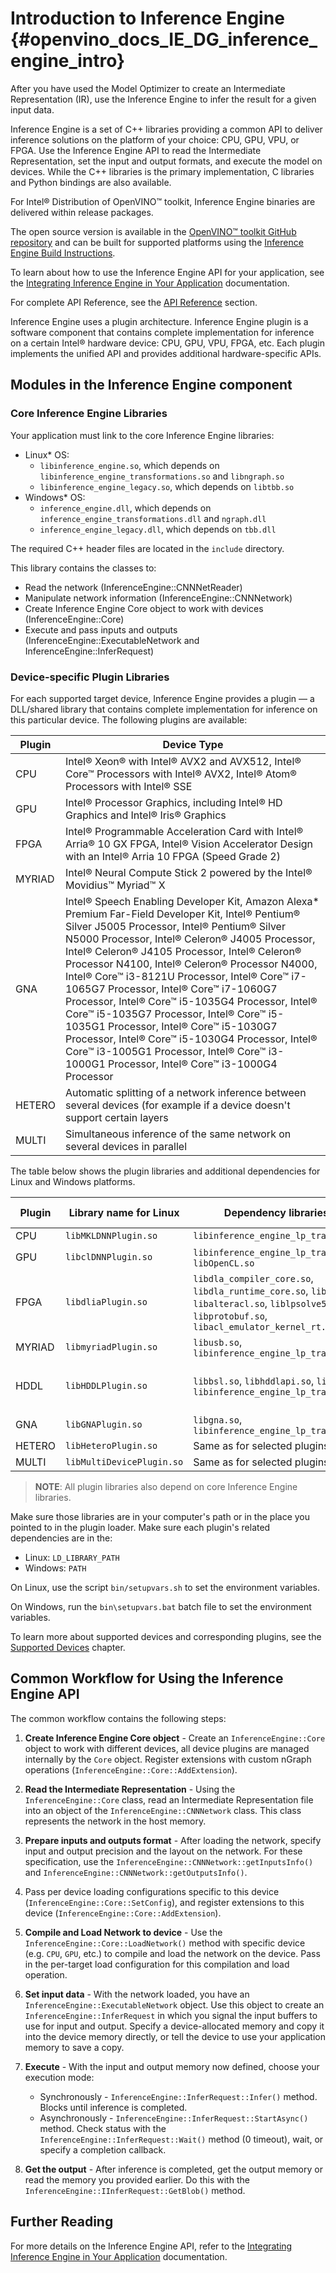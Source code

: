 Introduction to Inference Engine {#openvino_docs_IE_DG_inference_engine_intro}
================================

After you have used the Model Optimizer to create an Intermediate Representation (IR), use the Inference Engine to infer the result for a given input data.

Inference Engine is a set of C++ libraries providing a common API to deliver inference solutions on the platform of your choice: CPU, GPU, VPU, or FPGA. Use the Inference Engine API to read the Intermediate Representation, set the input and output formats, and execute the model on devices. While the C++ libraries is the primary implementation, C libraries and Python bindings are also available.

For Intel® Distribution of OpenVINO™ toolkit, Inference Engine binaries are delivered within release packages. 

The open source version is available in the [OpenVINO™ toolkit GitHub repository](https://github.com/openvinotoolkit/openvino) and can be built for supported platforms using the <a href="https://github.com/openvinotoolkit/openvino/blob/master/build-instruction.md">Inference Engine Build Instructions</a>.    

To learn about how to use the Inference Engine API for your application, see the [Integrating Inference Engine in Your Application](Integrate_with_customer_application_new_API.md) documentation.

For complete API Reference, see the [API Reference](usergroup29.html) section.

Inference Engine uses a plugin architecture. Inference Engine plugin is a software component that contains complete implementation for inference on a certain Intel&reg; hardware device: CPU, GPU, VPU, FPGA, etc. Each plugin implements the unified API and provides additional hardware-specific APIs.

Modules in the Inference Engine component
---------------------------------------

### Core Inference Engine Libraries ###

Your application must link to the core Inference Engine libraries:
* Linux* OS: 
    - `libinference_engine.so`, which depends on `libinference_engine_transformations.so` and `libngraph.so`
    - `libinference_engine_legacy.so`, which depends on `libtbb.so`
* Windows* OS: 
    - `inference_engine.dll`, which depends on `inference_engine_transformations.dll` and `ngraph.dll`
    - `inference_engine_legacy.dll`, which depends on `tbb.dll`

The required C++ header files are located in the `include` directory.

This library contains the classes to:
* Read the network (InferenceEngine::CNNNetReader)
* Manipulate network information (InferenceEngine::CNNNetwork)
* Create Inference Engine Core object to work with devices (InferenceEngine::Core)
* Execute and pass inputs and outputs (InferenceEngine::ExecutableNetwork and InferenceEngine::InferRequest)

### Device-specific Plugin Libraries ###

For each supported target device, Inference Engine provides a plugin — a DLL/shared library that contains complete implementation for inference on this particular device. The following plugins are available:

| Plugin   | Device Type   |
| ------------- | ------------- |
|CPU|	Intel® Xeon® with Intel® AVX2 and AVX512, Intel® Core™ Processors with Intel® AVX2, Intel® Atom® Processors with Intel® SSE |
|GPU| Intel® Processor Graphics, including Intel® HD Graphics and Intel® Iris® Graphics
|FPGA|	Intel® Programmable Acceleration Card with Intel® Arria® 10 GX FPGA, Intel® Vision Accelerator Design with an Intel® Arria 10 FPGA (Speed Grade 2) |
|MYRIAD|	Intel® Neural Compute Stick 2 powered by the Intel® Movidius™ Myriad™ X|
|GNA|	Intel&reg; Speech Enabling Developer Kit, Amazon Alexa* Premium Far-Field Developer Kit, Intel&reg; Pentium&reg; Silver J5005 Processor, Intel&reg; Pentium&reg; Silver N5000 Processor, Intel&reg; Celeron&reg; J4005 Processor, Intel&reg; Celeron&reg; J4105 Processor, Intel&reg; Celeron&reg; Processor N4100, Intel&reg; Celeron&reg; Processor N4000, Intel&reg; Core&trade; i3-8121U Processor, Intel&reg; Core&trade; i7-1065G7 Processor, Intel&reg; Core&trade; i7-1060G7 Processor, Intel&reg; Core&trade; i5-1035G4 Processor, Intel&reg; Core&trade; i5-1035G7 Processor, Intel&reg; Core&trade; i5-1035G1 Processor, Intel&reg; Core&trade; i5-1030G7 Processor, Intel&reg; Core&trade; i5-1030G4 Processor, Intel&reg; Core&trade; i3-1005G1 Processor, Intel&reg; Core&trade; i3-1000G1 Processor, Intel&reg; Core&trade; i3-1000G4 Processor
|HETERO|Automatic splitting of a network inference between several devices (for example if a device doesn't support certain layers|
|MULTI| Simultaneous inference of the same network on several devices in parallel|

The table below shows the plugin libraries and additional dependencies for Linux and Windows platforms.

| Plugin | Library name for Linux | Dependency libraries for Linux                  | Library name for Windows | Dependency libraries for Windows                                                                       |
|--------|------------------------|-------------------------------------------------|--------------------------|--------------------------------------------------------------------------------------------------------|
| CPU    | `libMKLDNNPlugin.so`   | `libinference_engine_lp_transformations.so` | `MKLDNNPlugin.dll`       | `inference_engine_lp_transformations.dll`    |
| GPU    | `libclDNNPlugin.so`    | `libinference_engine_lp_transformations.so`, `libOpenCL.so`                                  | `clDNNPlugin.dll`        | `OpenCL.dll`, `inference_engine_lp_transformations.dll`                                                                                           |
| FPGA   | `libdliaPlugin.so`     | `libdla_compiler_core.so`, `libdla_runtime_core.so`, `libcrypto.so`, `libalteracl.so`, `liblpsolve5525.so`, `libprotobuf.so`, `libacl_emulator_kernel_rt.so` | `dliaPlugin.dll`         | `dla_compiler_core.dll`, `dla_runtime_core.dll`, `crypto.dll`, `alteracl.dll`, `lpsolve5525.dll`, `protobuf.dll`, `acl_emulator_kernel_rt.dll`
| MYRIAD | `libmyriadPlugin.so`   | `libusb.so`, `libinference_engine_lp_transformations.so`                                 | `myriadPlugin.dll`       | `usb.dll`, `inference_engine_lp_transformations.dll`                                                                                        |
| HDDL   | `libHDDLPlugin.so`     | `libbsl.so`, `libhddlapi.so`, `libmvnc-hddl.so`, `libinference_engine_lp_transformations.so`| `HDDLPlugin.dll`         | `bsl.dll`, `hddlapi.dll`, `json-c.dll`, `libcrypto-1_1-x64.dll`, `libssl-1_1-x64.dll`, `mvnc-hddl.dll`, `inference_engine_lp_transformations.dll` |
| GNA    | `libGNAPlugin.so`      | `libgna.so`, `libinference_engine_lp_transformations.so`                                 | `GNAPlugin.dll`          | `gna.dll`, `inference_engine_lp_transformations.dll`                                                                                              |
| HETERO | `libHeteroPlugin.so`   | Same as for selected plugins                    | `HeteroPlugin.dll`       | Same as for selected plugins                                                                           |
| MULTI  | `libMultiDevicePlugin.so`   | Same as for selected plugins               | `MultiDevicePlugin.dll`  | Same as for selected plugins                                                                           |

> **NOTE**: All plugin libraries also depend on core Inference Engine libraries.

Make sure those libraries are in your computer's path or in the place you pointed to in the plugin loader. Make sure each plugin's related dependencies are in the:

* Linux: `LD_LIBRARY_PATH`
* Windows: `PATH`

On Linux, use the script `bin/setupvars.sh` to set the environment variables.

On Windows, run the `bin\setupvars.bat` batch file to set the environment variables.

To learn more about supported devices and corresponding plugins, see the [Supported Devices](supported_plugins/Supported_Devices.md) chapter.

Common Workflow for Using the Inference Engine API
---------------------------
The common workflow contains the following steps:

1. **Create Inference Engine Core object** - Create an `InferenceEngine::Core` object to work with different devices, all device plugins are managed internally by the `Core` object. Register extensions with custom nGraph operations (`InferenceEngine::Core::AddExtension`).

2. **Read the Intermediate Representation** - Using the `InferenceEngine::Core` class, read an Intermediate Representation file into an object of the `InferenceEngine::CNNNetwork` class. This class represents the network in the host memory.

3. **Prepare inputs and outputs format** - After loading the network, specify input and output precision and the layout on the network. For these specification, use the `InferenceEngine::CNNNetwork::getInputsInfo()` and `InferenceEngine::CNNNetwork::getOutputsInfo()`.

4. Pass per device loading configurations specific to this device (`InferenceEngine::Core::SetConfig`), and register extensions to this device (`InferenceEngine::Core::AddExtension`).

4. **Compile and Load Network to device** - Use the `InferenceEngine::Core::LoadNetwork()` method with specific device (e.g. `CPU`, `GPU`, etc.) to compile and load the network on the device. Pass in the per-target load configuration for this compilation and load operation.

5. **Set input data** - With the network loaded, you have an `InferenceEngine::ExecutableNetwork` object. Use this object to create an `InferenceEngine::InferRequest` in which you signal the input buffers to use for input and output. Specify a device-allocated memory and copy it into the device memory directly, or tell the device to use your application memory to save a copy.

6. **Execute** - With the input and output memory now defined, choose your execution mode:

    * Synchronously - `InferenceEngine::InferRequest::Infer()` method. Blocks until inference is completed.
    * Asynchronously - `InferenceEngine::InferRequest::StartAsync()` method. Check status with the `InferenceEngine::InferRequest::Wait()` method (0 timeout), wait, or specify a completion callback.

7. **Get the output** - After inference is completed, get the output memory or read the memory you provided earlier. Do this with the `InferenceEngine::IInferRequest::GetBlob()` method.


Further Reading
---------------

For more details on the Inference Engine API, refer to the [Integrating Inference Engine in Your Application](Integrate_with_customer_application_new_API.md) documentation.
